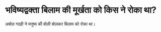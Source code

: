# भविष्यद्वक्ता बिलाम की मूर्खता को किस ने रोका था?
अबोल गदही ने मनुष्य की बोली बोलकर बिलाम को रोका था।